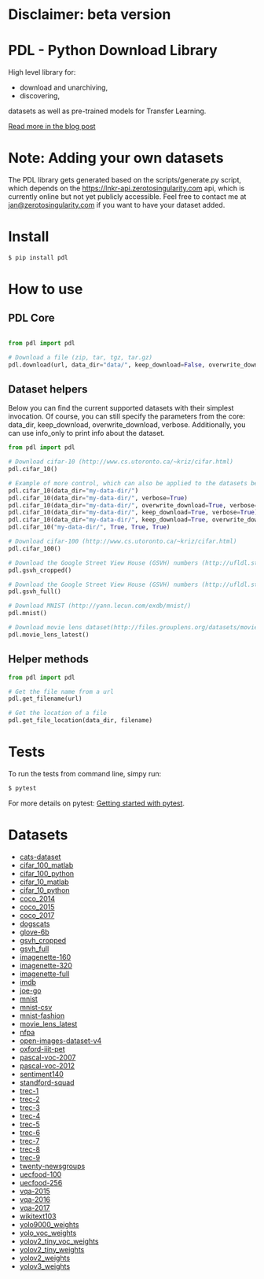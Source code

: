 # Disclaimer: beta version

# PDL - Python Download Library

High level library for:
* download and unarchiving,
* discovering,

datasets as well as pre-trained models for Transfer Learning.

[Read more in the blog post](https://www.zerotosingularity.com/posts/downloading-datasets-introducting-pdl/)

# Note: Adding your own datasets

The PDL library gets generated based on the scripts/generate.py script, which depends on the https://lnkr-api.zerotosingularity.com api, which is currently online but not yet publicly accessible. Feel free to contact me at jan@zerotosingularity.com if you want to have your dataset added.

# Install

```bash
$ pip install pdl
```

# How to use

## PDL Core

```python

from pdl import pdl

# Download a file (zip, tar, tgz, tar.gz)
pdl.download(url, data_dir="data/", keep_download=False, overwrite_download=False, verbose=False)

```

## Dataset helpers

Below you can find the current supported datasets with their simplest invocation. Of course, you can still specify the parameters from the core: data_dir, keep_download, overwrite_download, verbose. Additionally, you can use info_only to print info about the dataset.

```python
from pdl import pdl

# Download cifar-10 (http://www.cs.utoronto.ca/~kriz/cifar.html)
pdl.cifar_10()

# Example of more control, which can also be applied to the datasets below:
pdl.cifar_10(data_dir="my-data-dir/")
pdl.cifar_10(data_dir="my-data-dir/", verbose=True)
pdl.cifar_10(data_dir="my-data-dir/", overwrite_download=True, verbose=True)
pdl.cifar_10(data_dir="my-data-dir/", keep_download=True, verbose=True)
pdl.cifar_10(data_dir="my-data-dir/", keep_download=True, overwrite_download=True, verbose=True, info_only=False)
pdl.cifar_10("my-data-dir/", True, True, True)

# Download cifar-100 (http://www.cs.utoronto.ca/~kriz/cifar.html)
pdl.cifar_100()

# Download the Google Street View House (GSVH) numbers (http://ufldl.stanford.edu/housenumbers/)
pdl.gsvh_cropped()

# Download the Google Street View House (GSVH) numbers (http://ufldl.stanford.edu/housenumbers/)
pdl.gsvh_full()

# Download MNIST (http://yann.lecun.com/exdb/mnist/)
pdl.mnist()

# Download movie lens dataset(http://files.grouplens.org/datasets/movielens/)
pdl.movie_lens_latest()
```

## Helper methods

```python
from pdl import pdl

# Get the file name from a url
pdl.get_filename(url)

# Get the location of a file
pdl.get_file_location(data_dir, filename)

```

# Tests

To run the tests from command line, simpy run:

```bash
$ pytest
```

For more details on pytest: [Getting started with pytest](https://docs.pytest.org/en/latest/getting-started.html).


# Datasets

* [cats-dataset](https://web.archive.org/web/20150703060412/http://137.189.35.203/WebUI/CatDatabase/catData.html)
* [cifar_100_matlab](http://www.cs.utoronto.ca/~kriz/cifar.html)
* [cifar_100_python](http://www.cs.utoronto.ca/~kriz/cifar.html)
* [cifar_10_matlab](http://www.cs.utoronto.ca/~kriz/cifar.html)
* [cifar_10_python](http://www.cs.utoronto.ca/~kriz/cifar.html)
* [coco_2014](http://cocodataset.org/#download)
* [coco_2015](http://cocodataset.org/#download)
* [coco_2017](http://cocodataset.org/#download)
* [dogscats](http://localhost:8888/notebooks/courses/dl1/lesson1.ipynb)
* [glove-6b]()
* [gsvh_cropped](http://ufldl.stanford.edu/housenumbers/)
* [gsvh_full](http://ufldl.stanford.edu/housenumbers/)
* [imagenette-160](https://github.com/fastai/imagenette)
* [imagenette-320](https://github.com/fastai/imagenette)
* [imagenette-full](https://github.com/fastai/imagenette)
* [imdb](https://datasets.imdbws.com/)
* [joe-go](https://pjreddie.com/projects/jgdb/)
* [mnist](http://yann.lecun.com/exdb/mnist/)
* [mnist-csv](https://pjreddie.com/projects/mnist-in-csv/)
* [mnist-fashion](https://github.com/zalandoresearch/fashion-mnist)
* [movie_lens_latest](http://files.grouplens.org/datasets/movielens/)
* [nfpa](https://timebutt.github.io/static/how-to-train-yolov2-to-detect-custom-objects/)
* [open-images-dataset-v4](https://www.figure-eight.com/dataset/open-images-annotated-with-bounding-boxes/)
* [oxford-iiit-pet](http://www.robots.ox.ac.uk/~vgg/data/pets/)
* [pascal-voc-2007](https://pjreddie.com/projects/pascal-voc-dataset-mirror/)
* [pascal-voc-2012](https://pjreddie.com/projects/pascal-voc-dataset-mirror/)
* [sentiment140](http://help.sentiment140.com/for-students/)
* [standford-squad](https://rajpurkar.github.io/SQuAD-explorer/)
* [trec-1](https://trec.nist.gov/data/topics_eng/)
* [trec-2](https://trec.nist.gov/data/topics_eng/)
* [trec-3](https://trec.nist.gov/data/topics_eng/)
* [trec-4](https://trec.nist.gov/data/topics_eng/)
* [trec-5](https://trec.nist.gov/data/topics_eng/)
* [trec-6](https://trec.nist.gov/data/topics_eng/)
* [trec-7](https://trec.nist.gov/data/topics_eng/)
* [trec-8](https://trec.nist.gov/data/topics_eng/)
* [trec-9](https://trec.nist.gov/data/topics_eng/)
* [twenty-newsgroups](https://archive.ics.uci.edu/ml/machine-learning-databases/20newsgroups-mld/)
* [uecfood-100](http://foodcam.mobi/dataset100.html)
* [uecfood-256](http://foodcam.mobi/dataset256.html)
* [vqa-2015](http://www.visualqa.org/download.html)
* [vqa-2016](http://www.visualqa.org/download.html)
* [vqa-2017](http://www.visualqa.org/download.html)
* [wikitext103](http://files.fast.ai/models/wt103/)
* [yolo9000_weights](https://github.com/AlexeyAB/darknet#how-to-use)
* [yolo_voc_weights](https://github.com/AlexeyAB/darknet#how-to-use)
* [yolov2_tiny_voc_weights](https://github.com/AlexeyAB/darknet#how-to-use)
* [yolov2_tiny_weights](https://github.com/AlexeyAB/darknet#how-to-use)
* [yolov2_weights](https://github.com/AlexeyAB/darknet#how-to-use)
* [yolov3_weights](https://github.com/AlexeyAB/darknet#how-to-use)
